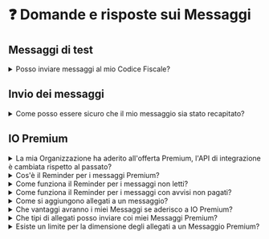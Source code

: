 # ❓ Domande e risposte sui Messaggi

## Messaggi di test

<details>

<summary>Posso inviare messaggi al mio Codice Fiscale?</summary>

Sì, se ti occupi di sviluppo puoi richiedere l'abilitazione all’invio di messaggi al tuo Codice Fiscale attraverso la procedura descritta in [Test con Codici Fiscali reali](https://docs.pagopa.it/io-guida-tecnica/abilitazioni/test-con-codici-fiscali-reali).

</details>

## Invio dei messaggi

<details>

<summary>Come posso essere sicuro che il mio messaggio sia stato recapitato?</summary>

Segui il [tutorial](https://docs.pagopa.it/kb-enti-messaggi/tutorial-e-casi-duso/indice-dei-tutorial-e-dei-casi-duso/come-sapere-se-un-messaggio-e-stato-recapitato) che abbiamo preparato su questo tema.

</details>

## IO Premium

<details>

<summary>La mia Organizzazione ha aderito all'offerta Premium, l'API di integrazione è cambiata rispetto al passato?</summary>

Per usufruire delle caratteristiche Premium legate ai messaggi dovrai aggiungere informazioni all'interfaccia che stai già usando, la retro compatibilità è garantita.

Ecco una sintesi delle novità:

* in fase di [invio di un messaggio](https://docs.pagopa.it/kb-enti-messaggi/tutorial-e-casi-duso/indice-dei-tutorial-e-dei-casi-duso/come-inviare-un-messaggio), potrai indicare se questo sia un messaggio standard oppure un messaggio per il quale la tua Organizzazione beneficerà delle [caratteristiche Premium](https://docs.pagopa.it/kb-enti-messaggi/domande-frequenti/domande-e-risposte-sui-messaggi#che-vantaggi-avranno-i-miei-messaggi-se-aderisco-a-io-premium)
* in fase di recupero delle informazioni su un messaggio precedentemente inviato, potrai ricavarne lo [stato di lettura](https://docs.pagopa.it/kb-enti-messaggi/tutorial-e-casi-duso/indice-dei-tutorial-e-dei-casi-duso/come-sapere-se-un-messaggio-e-stato-letto-funzionalita-premium) e [quello di pagamento](https://docs.pagopa.it/kb-enti-pagamenti/tutorial-e-casi-duso/indice-dei-tutorial-e-dei-casi-duso/come-sapere-se-lavviso-di-un-messaggio-e-stato-pagato-funzionalita-premium) per l'eventuale avviso associato
* se la tua Organizzazione intende spedire allegati con i messaggi, dovrai implementare la relativa [integrazione](https://docs.pagopa.it/kb-enti-messaggi/tutorial-e-casi-duso/indice-dei-tutorial-e-dei-casi-duso/come-allegare-documenti-a-un-messaggio-funzionalita-premium)

</details>

<details>

<summary>Cos'è il Reminder per i messaggi Premium?</summary>

Il "Reminder" è un componente dell'infrastruttura di IO in grado di reagire alla presenza di un messaggio Premium generando opportuni promemoria per il suo destinatario secondo regole studiate per massimizzare l'efficacia delle comunicazioni all'utenza.

:dart: Gli **obiettivi** del Reminder sono infatti:

* **ridurre il tempo di reazione dell'utenza nei confronti delle comunicazioni della tua Organizzazione**, cioè l’intervallo di tempo tra la data di invio del messaggio e la sua fruizione da parte dell'utente finale;
* **ridurre il tempo di incasso per la tua Organizzazione**, cioè l’intervallo di tempo tra la data di invio dell’avviso di pagamento e il pagamento da parte dell'utente finale.

</details>

<details>

<summary>Come funziona il Reminder per i messaggi non letti?</summary>

La periodicità di invio per i **promemoria di lettura** segue la logica di seguito illustrata:

* la configurazione prevede una frequenza pari a 3 giorni per i promemoria di mancata lettura. È previsto l’invio fino a 3 promemoria del tipo «_“Leggi il messaggio di \[nome Ente]“ + oggetto_».
  *   Esempio: il Cittadino riceve un messaggio Premium, ma non lo legge. Riceverà fino a tre promemoria al 3°, al 6° e al 9° giorno (la lettura del messaggio interromperà la sequenza)\


      <figure><img src="https://lh4.googleusercontent.com/IQJUVa6BPQmFvp_2VG5ZQZ8CIM8oOeFaxYxHbZshcFw7xgVgSJ4pAnbl1Ijkr0jwgDAWfKfYM70hDihjE5vc9dNzmkFwHXqDbEa8W-Kx38ti-QE4NJH-69bgJ339PDa63ANxxz5FoHOxqKJSToH-wjA" alt=""><figcaption></figcaption></figure>

:information\_source: I promemoria verranno inviati nella fascia oraria che va **dalle 8:00 alle 20:00**.

</details>

<details>

<summary>Come funziona il Reminder per i messaggi con avvisi non pagati?</summary>

La periodicità di invio per i promemoria di pagamento seguirà **logiche differenti a seconda della presenza di una** [**data di scadenza**](https://docs.pagopa.it/manuale-servizi/comunicare-un-servizio/i-casi-duso/scadenze-importanti):

* Per i **messaggi con avviso di pagamento senza scadenza**, si manderanno fino a quattro promemoria di pagamento del tipo «_“Hai un avviso da pagare” + oggetto_» con frequenza pari a 3 giorni. L’invio dei promemoria non dipenderà dall’apertura del messaggio, per cui non saranno inviati promemoria di lettura.
  *   Esempio: il Cittadino riceve un messaggio Premium con avviso di pagamento senza scadenza, ma non lo paga. Riceverà fino a quattro promemoria al 3°, 6°, 9° e 12° giorno (l'avvenuto pagamento dell'avviso interromperà la sequenza)

      <figure><img src="../.gitbook/assets/image (9).png" alt=""><figcaption></figcaption></figure>
* Per i **messaggi con avviso di pagamento e data di scadenza** dichiarata dall’ente, si conteranno i giorni a ritroso dalla data per consentire l’invio di fino a quattro promemoria con una frequenza pari a 3 giorni. Anche in questo caso non saranno inviati promemoria di lettura.
  *   Esempio: il Cittadino riceve un messaggio Premium con avviso di pagamento dotato di scadenza, ma non lo paga. Riceverà fino a quattro promemoria 13, 10, 7 e 4 giorni prima della scadenza del tipo «_“Hai un avviso da pagare” + oggetto_» (l'avvenuto pagamento dell'avviso interromperà la sequenza)

      <figure><img src="../.gitbook/assets/image (5).png" alt=""><figcaption></figcaption></figure>

:information\_source: I promemoria verranno inviati nella fascia oraria che va **dalle 8:00 alle 20:00**.

</details>

<details>

<summary>Come si aggiungono allegati a un messaggio?</summary>

Segui il [tutorial](indice-dei-tutorial-e-dei-casi-duso/come-allegare-documenti-a-un-messaggio-funzionalita-premium.md) che abbiamo preparato su questo tema.

</details>

<details>

<summary>Che vantaggi avranno i miei Messaggi se aderisco a IO Premium?</summary>

* Puoi sapere se un determinato messaggio sia stato **letto** dal Cittadino cui è destinato
* Puoi sapere se l'eventuale avviso di pagamento che hai associato al messaggio sia stato **saldato** (in app o in qualsiasi altro modo supportato da pagoPA)
* Puoi aggiungere [**allegati**](indice-dei-tutorial-e-dei-casi-duso/come-allegare-documenti-a-un-messaggio-funzionalita-premium.md) al tuo messaggio
* Per ciascun messaggio Premium il Cittadino riceverà discreti **promemoria** nel caso tardi a leggerlo oppure se deve pagare un avviso
* Puoi mandare più messaggi nello stesso tempo, ti garantiamo un **accesso più rapido** alle funzionalità di integrazione via API

Ma questo è solo l'inizio, presto saremo in grado di offrirti ulteriori caratteristiche avanzate per incrementare il valore e le performance dei tuoi Messaggi su IO.

</details>

<details>

<summary>Che tipi di allegati posso inviare coi miei Messaggi Premium?</summary>

Puoi allegare file in formato PDF. Per garantire una accessibilità e sicurezza ai tuoi utenti, utilizza il formato [PDF/A-1a](https://it.wikipedia.org/wiki/PDF/A).

</details>

<details>

<summary>Esiste un limite per la dimensione degli allegati a un Messaggio Premium?</summary>

Così come avviene per il contenuto dei messaggi, anche gli eventuali allegati sono trasmessi all'utenza della tua Organizzazione sotto la sua propria responsabilità: in quest'ottica, è bene prevedere documenti di dimensione compatibile con una loro fruizione su un dispositivo mobile e con la trasmissione in tempo reale tramite rete dati.

</details>
